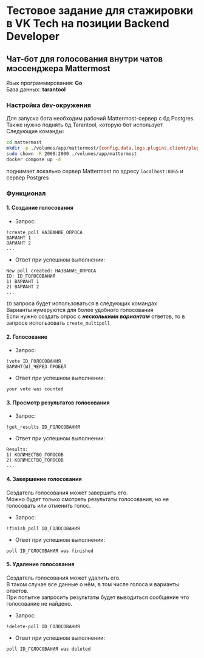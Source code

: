 # Тестовое задание для стажировки в VK Tech на позиции Backend Developer

## Чат-бот для голосования внутри чатов мэссенджера Mattermost

Язык программирования: **Go**  
База данных: **tarantool**

### Настройка dev-окружения
Для запуска бота необходим рабочий Mattermost-сервер с бд Postgres.  
Также нужно поднять бд Tarantool, которую бот использует.  
Следующие команды:
```bash
cd mattermost
mkdir -p ./volumes/app/mattermost/{config,data,logs,plugins,client/plugins,bleve-indexes}
sudo chown -R 2000:2000 ./volumes/app/mattermost
docker compose up -d
```
поднимает локально сервер Mattermost по адресу `localhost:8065` и сервер Postgres

### Функционал
#### 1. Создание голосования
- Запрос:
```
!create_poll НАЗВАНИЕ_ОПРОСА
ВАРИАНТ 1
ВАРИАНТ 2
...
```
- Ответ при успешном выполнении:
```
New poll created: НАЗВАНИЕ_ОПРОСА
ID: ID_ГОЛОСОВАНИЯ
1) ВАРИАНТ 1
2) ВАРИАНТ 2
...
```
`ID` запроса будет использоваться в следующих командах  
Варианты нумеруются для более удобного голосования  
Если нужно создать опрос с ***несколькими вариантам*** ответов, то в запросе использовать `create_multipoll`

#### 2. Голосование
- Запрос:
```
!vote ID_ГОЛОСОВАНИЯ
ВАРИНТ(Ы)_ЧЕРЕЗ ПРОБЕЛ
```
- Ответ при успешном выполнении:
```
your vote was counted
```

#### 3. Просмотр результатов голосования
- Запрос:
```
!get_results ID_ГОЛОСОВАНИЯ
```
- Ответ при успешном выполнении:
```
Results:
1) КОЛИЧЕСТВО_ГОЛОСОВ
2) КОЛИЧЕСТВО_ГОЛОСОВ
...
```

#### 4. Завершение голосования  
Создатель голосования может завершить его.  
Можно будет только смотреть результаты голосования, но не голосовать или отменить голос.
- Запрос:
```
!finish_poll ID_ГОЛОСОВАНИЯ
```
- Ответ при успешном выполнении:
```
poll ID_ГОЛОСОВАНИЯ was finished
```

#### 5. Удаление голосования
Создатель голосования может удалить его.  
В таком случае все данные о нём, в том числе голоса и варианты ответов.  
При попытке запросить результаты будет выводиться сообщение что голосование не найдено.
- Запрос:
```
!delete-poll ID_ГОЛОСОВАНИЯ
```
- Ответ при успешном выполнении:
```
poll ID_ГОЛОСОВАНИЯ was deleted
```